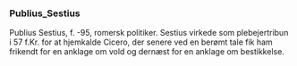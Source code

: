 ### Publius_Sestius


Publius Sestius, f. -95, romersk politiker. Sestius virkede som plebejertribun i 57 f.Kr. for at hjemkalde Cicero, der senere ved en berømt tale fik ham frikendt for en anklage om vold og dernæst for en anklage om bestikkelse.